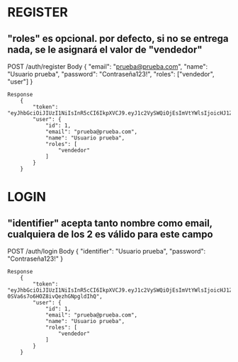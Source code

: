 #   REGISTER
##  "roles" es opcional. por defecto, si no se entrega nada, se le asignará el valor de "vendedor"
POST /auth/register
    Body
        {
            "email": "prueba@prueba.com",
            "name": "Usuario prueba",
            "password": "Contraseña123!",
            "roles": ["vendedor", "user"] 
        }  

    Response
        {
            "token": "eyJhbGciOiJIUzI1NiIsInR5cCI6IkpXVCJ9.eyJ1c2VySWQiOjEsImVtYWlsIjoicHJ1ZWJhIiwicm9sZXMiOlsidmVuZGVkb3IiXSwidG9rZW5WZXJzaW9uIjoxLCJpYXQiOjE3NDc3MjgwNDQsImV4cCI6MTc0ODMzMjg0NH0.95RW9ehiJaxTqZQoGzKxprJqtIA3fFvApiVNBOf98qY",
            "user": {
                "id": 1,
                "email": "prueba@prueba.com",
                "name": "Usuario prueba",
                "roles": [
                    "vendedor"
                ]
            }
        }

#   LOGIN
## "identifier" acepta tanto nombre como email, cualquiera de los 2 es válido para este campo
POST /auth/login
    Body
        {
            "identifier": "Usuario prueba", 
            "password": "Contraseña123!"
        }

    Response
        {
            "token": "eyJhbGciOiJIUzI1NiIsInR5cCI6IkpXVCJ9.eyJ1c2VySWQiOjEsImVtYWlsIjoicHJ1ZWJhIiwicm9sZXMiOlsidmVuZGVkb3IiXSwidG9rZW5WZXJzaW9uIjoyLCJpYXQiOjE3NDc3MjgyNzAsImV4cCI6MTc0ODMzMzA3MH0.CCxOK4HwI2ljvV-0SVa6s7o6HOZ8ivQezhGNpgldIhQ",
            "user": {
                "id": 1,
                "email": "prueba@prueba.com",
                "name": "Usuario prueba",
                "roles": [
                    "vendedor"
                ]
            }
        }